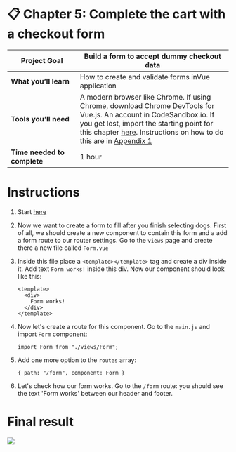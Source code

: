 # 📋 Chapter 5: Complete the cart with a checkout form

| **Project&nbsp;Goal** | Build a form to accept dummy checkout data                                                                                                                                   |
| --------------------------- | ------------------------------------------------------------------------------------------------------------------------------------------------------------------------------------------------ |
| **What&nbsp;you’ll&nbsp;learn**       | How to create and validate forms inVue application                                                                                             |
| **Tools&nbsp;you’ll&nbsp;need**       | A modern browser like Chrome. If using Chrome, download Chrome DevTools for Vue.js. An account in CodeSandbox.io. If you get lost, import the starting point for this chapter [here](https://github.com/VueVixens/projects/tree/master/chapter-2-end). Instructions on how to do this are in [Appendix 1](appendix_1.md) |
| **Time needed to complete** | 1 hour                                                                                                                                                                                     |

# Instructions
1. Start [here](https://github.com/VueVixens/projects/tree/master/chapter-4-end)
2. Now we want to create a form to fill after you finish selecting dogs. First of all, we should create a new component to contain this form and a add a form route to our router settings. Go to the `views` page and create there a new file called `Form.vue`
3. Inside this file place a `<template></template>` tag and create a div inside it. Add text `Form works!` inside this div. Now our component should look like this:

	```
	<template>
	  <div>
		Form works!
	  </div>
	</template>
	```
4. Now let's create a route for this component. Go to the `main.js` and import `Form` component:

	```
	import Form from "./views/Form";
	```
5. Add one more option to the `routes` array:

	```
	{ path: "/form", component: Form }
	```
6. Let's check how our form works. Go to the `/form` route: you should see the text 'Form works' between our header and footer.

# Final result
![](https://i.imgur.com/XtbvYRl.jpg)